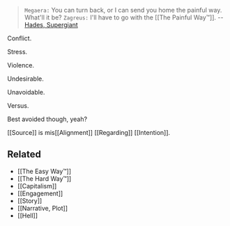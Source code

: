 > `Megaera:` You can turn back, or I can send you home the painful way. What'll it be?
> `Zagreus:` I'll have to go with the [[The Painful Way™]].
> -- [Hades, Supergiant](https://www.youtube.com/watch?v=91t0ha9x0AE)

Conflict.

Stress.

Violence.

Undesirable.

Unavoidable.

Versus.

Best avoided though, yeah?

[[Source]] is mis[[Alignment]] [[Regarding]] [[Intention]].

Related
---
- [[The Easy Way™]]
- [[The Hard Way™]]
- [[Capitalism]]
- [[Engagement]]
- [[Story]]
- [[Narrative, Plot]]
- [[Hell]]